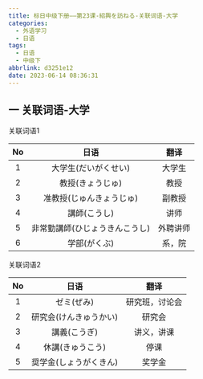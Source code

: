 ```yaml
---
title: 标日中级下册——第23课-紹興を訪ねる-关联词语-大学
categories:
  - 外语学习
  - 日语
tags:
  - 日语
  - 中级下
abbrlink: d3251e12
date: 2023-06-14 08:36:31
---
```

## 一 关联词语-大学

关联词语1

|  No  |              日语              |   翻译   |
| :--: | :----------------------------: | :------: |
|  1   |      大学生(だいがくせい)      |  大学生  |
|  2   |        教授(きょうじゅ)        |   教授   |
|  3   |    准教授(じゅんきょうじゅ)    |  副教授  |
|  4   |          講師(こうし)          |   讲师   |
|  5   | 非常勤講師(ひじょうきんこうし) | 外聘讲师 |
|  6   |          学部(がくぶ)          |  系，院  |

<!--more-->

关联词语2

|  No  |          日语          |      翻译      |
| :--: | :--------------------: | :------------: |
|  1   |       ゼミ(ぜみ)       | 研究班，讨论会 |
|  2   | 研究会(けんきゅうかい) |     研究会     |
|  3   |      講義(こうぎ)      |   讲义，讲课   |
|  4   |    休講(きゅうこう)    |      停课      |
|  5   | 奨学金(しょうがくきん) |     奖学金     |

